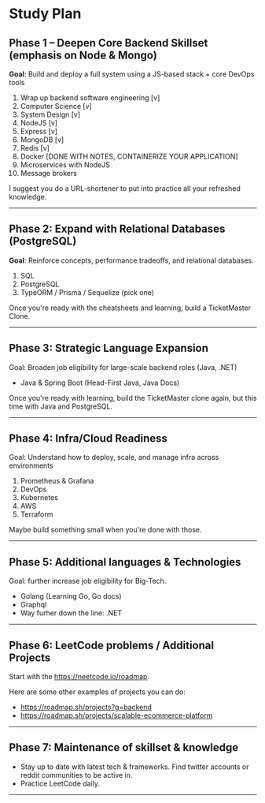 # Study Plan

## Phase 1 – Deepen Core Backend Skillset (emphasis on Node & Mongo)

**Goal**: Build and deploy a full system using a JS-based stack + core DevOps tools

1. Wrap up backend software engineering [v]
2. Computer Science [v]
3. System Design [v]
4. NodeJS [v]
5. Express [v]
6. MongoDB [v]
7. Redis [v]
8. Docker [DONE WITH NOTES, CONTAINERIZE YOUR APPLICATION]
9. Microservices with NodeJS
10. Message brokers


I suggest you do a URL-shortener to put into practice all your refreshed knowledge.

--- 
## Phase 2: Expand with Relational Databases (PostgreSQL)

**Goal**: Reinforce concepts, performance tradeoffs, and relational databases.

1. SQL
2. PostgreSQL
3. TypeORM / Prisma / Sequelize (pick one)

Once you're ready with the cheatsheets and learning, build a TicketMaster Clone.

---
## Phase 3: Strategic Language Expansion

Goal: Broaden job eligibility for large-scale backend roles (Java, .NET)

- Java & Spring Boot  (Head-First Java, Java Docs)

Once you're ready with learning, build the TicketMaster clone again, but this time with Java and PostgreSQL.

--- 
## Phase 4: Infra/Cloud Readiness

Goal: Understand how to deploy, scale, and manage infra across environments

1. Prometheus & Grafana
2. DevOps 
3. Kubernetes
4. AWS
5. Terraform

Maybe build something small when you're done with those.

---
## Phase 5: Additional languages & Technologies

Goal: further increase job eligibility for Big-Tech.

- Golang (Learning Go, Go docs)
- Graphql
- Way furher down the line: .NET

---
## Phase 6: LeetCode problems / Additional Projects

Start with the https://neetcode.io/roadmap.

Here are some other examples of projects you can do:

- https://roadmap.sh/projects?g=backend
- https://roadmap.sh/projects/scalable-ecommerce-platform 

---

## Phase 7: Maintenance of skillset & knowledge

- Stay up to date with latest tech & frameworks. Find twitter accounts or reddit communities to be active in.
- Practice LeetCode daily.

---